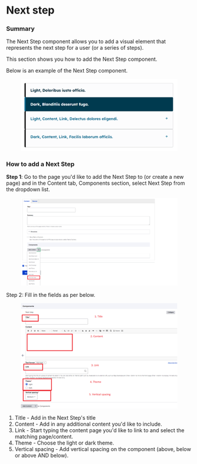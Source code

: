 # Next step

### Summary

The Next Step component allows you to add a visual element that represents the next step for a user (or a series of steps).

This section shows you how to add the Next Step component.&#x20;

Below is an example of the Next Step component.

<figure><img src="../../.gitbook/assets/image (28).png" alt=""><figcaption></figcaption></figure>

### How to add a Next Step

**Step 1**: Go to the page you'd like to add the Next Step to (or create a new page) and in the Content tab, Components section, select Next Step from the dropdown list.

<figure><img src="../../.gitbook/assets/image (126).png" alt=""><figcaption></figcaption></figure>

Step 2: Fill in the fields as per below.

<figure><img src="../../.gitbook/assets/image (97).png" alt=""><figcaption></figcaption></figure>

1. Title - Add in the Next Step's title
2. Content - Add in any additional content you'd like to include.
3. Link - Start typing the content page you'd like to link to and select the matching page/content.&#x20;
4. Theme - Choose the light or dark theme.
5. Vertical spacing - Add vertical spacing on the component (above, below or above AND below).

